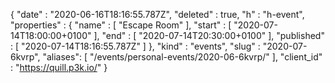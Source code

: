 {
  "date" : "2020-06-16T18:16:55.787Z",
  "deleted" : true,
  "h" : "h-event",
  "properties" : {
    "name" : [ "Escape Room" ],
    "start" : [ "2020-07-14T18:00:00+0100" ],
    "end" : [ "2020-07-14T20:30:00+0100" ],
    "published" : [ "2020-07-14T18:16:55.787Z" ]
  },
  "kind" : "events",
  "slug" : "2020-07-6kvrp",
  "aliases": [
    "/events/personal-events/2020-06-6kvrp/"
  ],
  "client_id" : "https://quill.p3k.io/"
}

